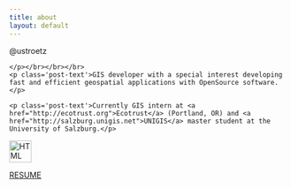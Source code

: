 ```yaml
---
title: about
layout: default
---
```


<body>
	
<div class="post">
	<p>
	<a class='post-title'>@ustroetz</a>
	
	</p></br></br></br>
	<p class='post-text'>GIS developer with a special interest developing fast and efficient geospatial applications with OpenSource software.</p>
	
	<p class='post-text'>Currently GIS intern at <a href="http://ecotrust.org">Ecotrust</a> (Portland, OR) and <a href="http://salzburg.unigis.net">UNIGIS</a> master student at the University of Salzburg.</p>
	

</div>
<div class="connect">
<a href="https://github.com/ustroetz">
<img class="img-spec" src="https://github.global.ssl.fastly.net/images/modules/logos_page/GitHub-Mark.png" alt="HTML tutorial" width="40px" height="40px"/></a>

<a class="resume" href="/Resume/resume_ustroetz.pdf">RESUME</a>

</div>


